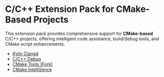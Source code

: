 # C/C++ Extension Pack for CMake-Based Projects

This extension pack provides comprehensive support for **CMake-based** C/C++ projects, offering intelligent code assistance, build/debug tools, and CMake script enhancements.

+ [Kylin Clangd](https://marketplace.visualstudio.com/items?itemName=KylinIdeTeam.kylin-clangd)
+ [C/C++ Debug](https://marketplace.visualstudio.com/items?itemName=KylinIdeTeam.cppdebug)
+ [CMake Tools (Fork)](https://marketplace.visualstudio.com/items?itemName=KylinIdeTeam.kylin-cmake-tools)
+ [CMake IntelliSence](https://marketplace.visualstudio.com/items?itemName=KylinIdeTeam.cmake-intellisence)
